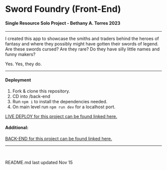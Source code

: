# Sword Foundry (Front-End)

####  Single Resource Solo Project - Bethany A. Torres 2023

***

I created this app to showcase the smiths and traders behind the heroes of fantasy and where they possibly might have gotten their swords of legend. Are these swords cursed? Are they rare? Do they have silly little names and funny makers? 

Yes. Yes, they do.

***

#### Deployment


1. Fork & clone this repository.
2. CD into /back-end
3. Run `npm i` to install the dependencies needed.
4. On main level run `npm run dev` for a localhost port.

[LIVE DEPLOY for this project can be found linked here.](https://sword-foundry.netlify.app/)


#### Additional:

[BACK-END for this project can be found linked here.](https://github.com/figgeryboo/sword-foundry_back-end)

***
<br/>

README.md last updated Nov 15

